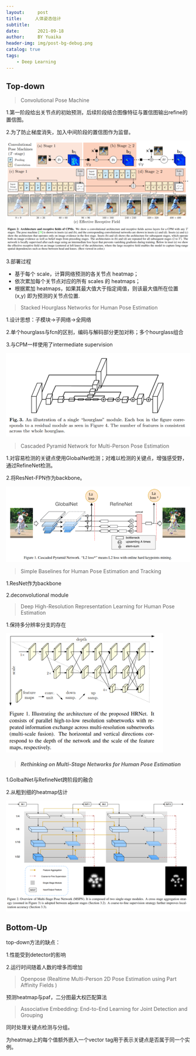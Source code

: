 ```yaml
---
layout:     post
title:     人体姿态估计
subtitle:   
date:       2021-09-18
author:     BY Yuaika
header-img: img/post-bg-debug.png
catalog: true
tags:
    - Deep Learning
---
```

## Top-down

> Convolutional Pose Machine

1.第一阶段给出关节点的初始预测，后续阶段结合图像特征与置信图输出refine的置信图。

2.为了防止梯度消失，加入中间阶段的置信图作为监督。

<img src="../img/CPM.png" style="zoom:67%;" />

3.部署过程

- 基于每个 scale，计算网络预测的各关节点 heatmap；
- 依次累加每个关节点对应的所有 scales 的 heatmaps；
- 根据累加 heatmaps，如果其最大值大于指定阈值，则该最大值所在位置 (x,y) 即为预测的关节点位置.

> Stacked Hourglass Networks for Human Pose Estimation

1.设计思想：子模块->子网络->全网络

2.单个hourglass与fcn的区别，编码与解码部分更加对称；多个hourglass组合

3.与CPM一样使用了intermediate supervision

<img src="../img/hourglass.png" style="zoom: 67%;" />

> Cascaded Pyramid Network for Multi-Person Pose Estimation

1.对容易检测的关键点使用GlobalNet检测；对难以检测的关键点，增强感受野，通过RefineNet检测。

2.将ResNet-FPN作为backbone。

<img src="../img/CPN.png" style="zoom:67%;" />

> Simple Baselines for Human Pose Estimation and Tracking

1.ResNet作为backbone

2.deconvolutional module

> Deep High-Resolution Representation Learning for Human Pose Estimation

1.保持多分辨率分支的存在

<img src="../img/HRNET.png" style="zoom:67%;" />

> ##### Rethinking on Multi-Stage Networks for Human Pose Estimation

1.GolbalNet与RefineNet跨阶段的融合

2.从粗到细的heatmap估计

<img src="../img/MSPN.png" style="zoom:50%;" />

## Bottom-Up

top-down方法的缺点：

1.性能受到detector的影响

2.运行时间随着人数的增多而增加

> Openpose (Realtime Multi-Person 2D Pose Estimation using Part Affinity Fields )

预测heatmap与paf，二分图最大权匹配算法

> Associative Embedding: End-to-End Learning for Joint Detection and Grouping

同时处理关键点检测与分组。

为heatmap上的每个值额外嵌入一个vector tag用于表示关键点是否属于同一个实例。

